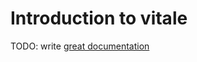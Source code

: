 # Introduction to vitale

TODO: write [great documentation](http://jacobian.org/writing/great-documentation/what-to-write/)
